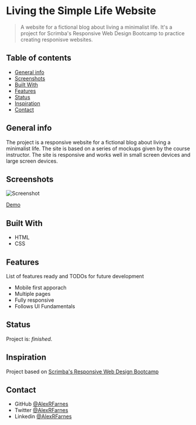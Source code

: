 # Living the Simple Life Website

> A website for a fictional blog about living a minimalist life. It's a project for Scrimba's Responsive Web Design Bootcamp to practice creating responisve websites.

## Table of contents

- [General info](#general-info)
- [Screenshots](#screenshots)
- [Built With](#built-with)
- [Features](#features)
- [Status](#status)
- [Inspiration](#inspiration)
- [Contact](#contact)

## General info

The project is a responsive website for a fictional blog about living a minimalist life. The site is based on a series of mockups given by the course instructor. The site is responsive and works well in small screen devices and large screen devices.

## Screenshots

![Screenshot]()

[Demo](https://inspiring-lamarr-ef8a35.netlify.app)

## Built With

- HTML
- CSS

## Features

List of features ready and TODOs for future development

- Mobile first apporach
- Multiple pages
- Fully responsive
- Follows UI Fundamentals

## Status

Project is: _finished_.

## Inspiration

Project based on [Scrimba's Responsive Web Design Bootcamp](https://scrimba.com)

## Contact

- GitHub [@AlexRFarnes](https://github.com/AlexRFarnes)
- Twitter [@AlexRFarnes](https://twitter.com/alexrfarnes)
- Linkedin [@AlexRFarnes](https://www.linkedin.com/in/alexrfarnes/)
